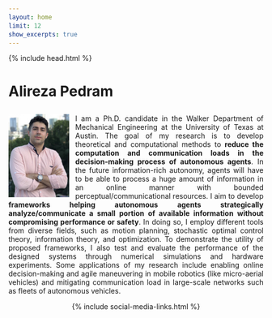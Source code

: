 ```yaml
---
layout: home
limit: 12
show_excerpts: true
---
```

{% include head.html %}
<left> <h1>Alireza Pedram
  <!-- Google tag (gtag.js) -->
<script async src="https://www.googletagmanager.com/gtag/js?id=G-J94ZCQBRK9"></script>
<script>
  window.dataLayer = window.dataLayer || [];
  function gtag(){dataLayer.push(arguments);}
  gtag('js', new Date());

  gtag('config', 'G-J94ZCQBRK9');
</script></h1> </left>
<p align="justify">
<img style="float: left; margin: 0px 12px 0px 0px;" src="Alireza_Pedram_2.jpg" width="120" />
I am a Ph.D. candidate in the Walker Department of Mechanical Engineering at the University of Texas at Austin.
The goal of my research is to develop theoretical and computational methods to <b>reduce the computation and communication loads in the decision-making process of autonomous agents</b>.
In the future information-rich autonomy, agents will have to be able to process a huge amount of information in an online manner with  bounded
perceptual/communicational resources.
I aim to develop <b>frameworks helping autonomous agents strategically analyze/communicate a small portion of available information without compromising performance or safety</b>.   
In doing so, I employ different tools from diverse fields, such as motion planning, stochastic optimal control theory, information theory, and optimization. To demonstrate the utility of  proposed frameworks, I also test and evaluate the performance of the designed 
systems through numerical simulations and hardware experiments. 
Some applications of my research include enabling online decision-making and agile maneuvering in mobile robotics (like micro-aerial vehicles) and mitigating communication load in large-scale networks such as fleets of autonomous vehicles.</p>

<p align="center">
 {% include social-media-links.html %} 
</p>

